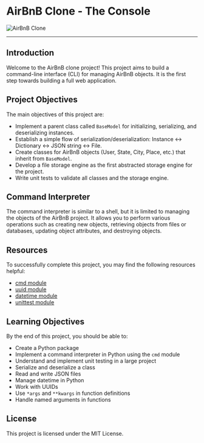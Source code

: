 # AirBnB Clone - The Console

![AirBnB Clone](https://s3.amazonaws.com/alx-intranet.hbtn.io/uploads/medias/2018/6/65f4a1dd9c51265f49d0.png?X-Amz-Algorithm=AWS4-HMAC-SHA256&X-Amz-Credential=AKIARDDGGGOUSBVO6H7D%2F20240210%2Fus-east-1%2Fs3%2Faws4_request&X-Amz-Date=20240210T111434Z&X-Amz-Expires=86400&X-Amz-SignedHeaders=host&X-Amz-Signature=ca916d58b7e5d3b06bab1f34fa2315edc8e80bf9bbd5c6d7a442abd1f0689d48)

---

## Introduction

Welcome to the AirBnB clone project! This project aims to build a command-line interface (CLI) for managing AirBnB objects. It is the first step towards building a full web application.

## Project Objectives

The main objectives of this project are:

- Implement a parent class called `BaseModel` for initializing, serializing, and deserializing instances.
- Establish a simple flow of serialization/deserialization: Instance <-> Dictionary <-> JSON string <-> File.
- Create classes for AirBnB objects (User, State, City, Place, etc.) that inherit from `BaseModel`.
- Develop a file storage engine as the first abstracted storage engine for the project.
- Write unit tests to validate all classes and the storage engine.

## Command Interpreter

The command interpreter is similar to a shell, but it is limited to managing the objects of the AirBnB project. It allows you to perform various operations such as creating new objects, retrieving objects from files or databases, updating object attributes, and destroying objects.

## Resources

To successfully complete this project, you may find the following resources helpful:

- [cmd module](https://docs.python.org/3/library/cmd.html)
- [uuid module](https://docs.python.org/3/library/uuid.html)
- [datetime module](https://docs.python.org/3/library/datetime.html)
- [unittest module](https://docs.python.org/3/library/unittest.html)

## Learning Objectives

By the end of this project, you should be able to:

- Create a Python package
- Implement a command interpreter in Python using the `cmd` module
- Understand and implement unit testing in a large project
- Serialize and deserialize a class
- Read and write JSON files
- Manage datetime in Python
- Work with UUIDs
- Use `*args` and `**kwargs` in function definitions
- Handle named arguments in functions

## License

This project is licensed under the MIT License.
